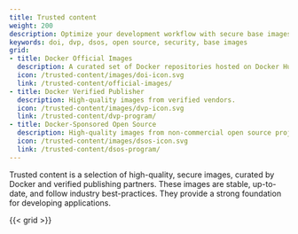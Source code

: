 ```yaml
---
title: Trusted content
weight: 200
description: Optimize your development workflow with secure base images from our selection of trusted content
keywords: doi, dvp, dsos, open source, security, base images
grid:
- title: Docker Official Images
  description: A curated set of Docker repositories hosted on Docker Hub.
  icon: /trusted-content/images/doi-icon.svg
  link: /trusted-content/official-images/
- title: Docker Verified Publisher
  description: High-quality images from verified vendors.
  icon: /trusted-content/images/dvp-icon.svg
  link: /trusted-content/dvp-program/
- title: Docker-Sponsored Open Source
  description: High-quality images from non-commercial open source projects.
  icon: /trusted-content/images/dsos-icon.svg
  link: /trusted-content/dsos-program/
---
```


Trusted content is a selection of high-quality, secure images, curated by
Docker and verified publishing partners. These images are stable, up-to-date,
and follow industry best-practices. They provide a strong foundation for
developing applications.

{{< grid >}}
